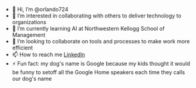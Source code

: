 - 👋 Hi, I’m @orlando724
- 👀 I’m interested in collaborating with others to deliver technology to organizations
- 🌱 I’m currently learning AI at Northwestern Kellogg School of Management
- 💞️ I’m looking to collaborate on tools and processes to make work more efficient
- 📫 How to reach me [LinkedIn](https://www.linkedin.com/in/oquesada/)
- ⚡ Fun fact: my dog's name is Google because my kids thought it would be funny to setoff all the Google Home speakers each time they calls our dog's name

<!---
orlando724/orlando724 is a ✨ special ✨ repository because its `README.md` (this file) appears on your GitHub profile.
You can click the Preview link to take a look at your changes.
--->

